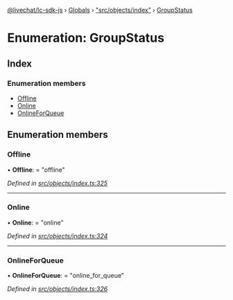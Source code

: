 [@livechat/lc-sdk-js](../README.md) › [Globals](../globals.md) › ["src/objects/index"](../modules/_src_objects_index_.md) › [GroupStatus](_src_objects_index_.groupstatus.md)

# Enumeration: GroupStatus

## Index

### Enumeration members

* [Offline](_src_objects_index_.groupstatus.md#offline)
* [Online](_src_objects_index_.groupstatus.md#online)
* [OnlineForQueue](_src_objects_index_.groupstatus.md#onlineforqueue)

## Enumeration members

###  Offline

• **Offline**: = "offline"

*Defined in [src/objects/index.ts:325](https://github.com/livechat/lc-sdk-js/blob/d0a32c0/src/objects/index.ts#L325)*

___

###  Online

• **Online**: = "online"

*Defined in [src/objects/index.ts:324](https://github.com/livechat/lc-sdk-js/blob/d0a32c0/src/objects/index.ts#L324)*

___

###  OnlineForQueue

• **OnlineForQueue**: = "online_for_queue"

*Defined in [src/objects/index.ts:326](https://github.com/livechat/lc-sdk-js/blob/d0a32c0/src/objects/index.ts#L326)*
